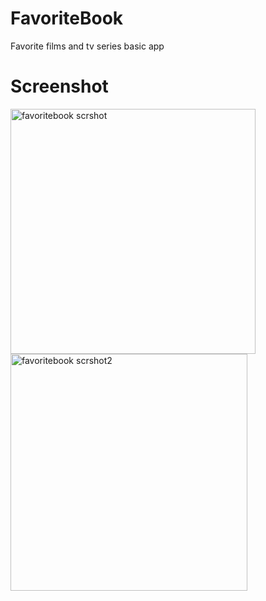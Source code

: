 # FavoriteBook
Favorite films and tv series basic app

# Screenshot
<img width="392" alt="favoritebook scrshot" src="https://user-images.githubusercontent.com/89106601/191801513-11182fa7-42f3-440b-9428-24325d128d56.png">

<img width="379" alt="favoritebook scrshot2" src="https://user-images.githubusercontent.com/89106601/191801909-330840ef-feb9-4764-ad89-d167ddf0ecc7.png">

